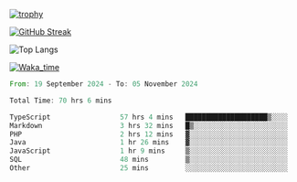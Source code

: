<!--
**ren-joey/ren-joey** is a ✨ _special_ ✨ repository because its `README.md` (this file) appears on your GitHub profile.

Here are some ideas to get you started:

- 🔭 I’m currently working on ...
- 🌱 I’m currently learning ...
- 👯 I’m looking to collaborate on ...
- 🤔 I’m looking for help with ...
- 💬 Ask me about ...
- 📫 How to reach me: ...
- 😄 Pronouns: ...
- ⚡ Fun fact: ...
-->

[![trophy](https://github-profile-trophy.vercel.app/?username=ren-joey&theme=darkhub)](https://github.com/ren-joey)

[![GitHub Streak](https://streak-stats.demolab.com/?user=ren-joey&theme=dark)](https://github.com/ren-joey)

![Top Langs](https://github-readme-stats.vercel.app/api/top-langs?username=ren-joey&show_icons=true&layout=compact&locale=en&hide=html,CSS,scss,Pug,Twig&theme=dark)

[![Waka_time](https://github-readme-stats.vercel.app/api/wakatime?username=joeyren&theme=dark)](https://github.com/ren-joey)

<!--START_SECTION:waka-->

```rust
From: 19 September 2024 - To: 05 November 2024

Total Time: 70 hrs 6 mins

TypeScript                 57 hrs 4 mins   ████████████████████▒░░░░   80.91 %
Markdown                   3 hrs 32 mins   █▒░░░░░░░░░░░░░░░░░░░░░░░   05.01 %
PHP                        2 hrs 12 mins   ▓░░░░░░░░░░░░░░░░░░░░░░░░   03.13 %
Java                       1 hr 26 mins    ▓░░░░░░░░░░░░░░░░░░░░░░░░   02.05 %
JavaScript                 1 hr 9 mins     ▒░░░░░░░░░░░░░░░░░░░░░░░░   01.64 %
SQL                        48 mins         ▒░░░░░░░░░░░░░░░░░░░░░░░░   01.15 %
Other                      25 mins         ░░░░░░░░░░░░░░░░░░░░░░░░░   00.60 %
```

<!--END_SECTION:waka-->

